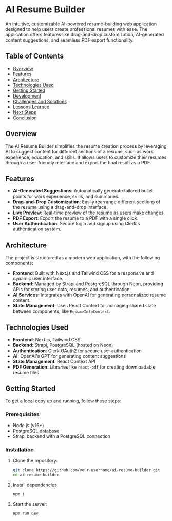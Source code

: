 # AI Resume Builder

An intuitive, customizable AI-powered resume-building web application designed to help users create professional resumes with ease. The application offers features like drag-and-drop customization, AI-generated content suggestions, and seamless PDF export functionality.

## Table of Contents

- [Overview](#overview)
- [Features](#features)
- [Architecture](#architecture)
- [Technologies Used](#technologies-used)
- [Getting Started](#getting-started)
- [Development](#development)
- [Challenges and Solutions](#challenges-and-solutions)
- [Lessons Learned](#lessons-learned)
- [Next Steps](#next-steps)
- [Conclusion](#conclusion)

## Overview

The AI Resume Builder simplifies the resume creation process by leveraging AI to suggest content for different sections of a resume, such as work experience, education, and skills. It allows users to customize their resumes through a user-friendly interface and export the final result as a PDF.

## Features

- **AI-Generated Suggestions**: Automatically generate tailored bullet points for work experience, skills, and summaries.
- **Drag-and-Drop Customization**: Easily rearrange different sections of the resume using a drag-and-drop interface.
- **Live Preview**: Real-time preview of the resume as users make changes.
- **PDF Export**: Export the resume to a PDF with a single click.
- **User Authentication**: Secure login and signup using Clerk's authentication system.

## Architecture

The project is structured as a modern web application, with the following components:

- **Frontend**: Built with Next.js and Tailwind CSS for a responsive and dynamic user interface.
- **Backend**: Managed by Strapi and PostgreSQL through Neon, providing APIs for storing user data, resumes, and authentication.
- **AI Services**: Integrates with OpenAI for generating personalized resume content.
- **State Management**: Uses React Context for managing shared state between components, like `ResumeInfoContext`.

## Technologies Used

- **Frontend**: Next.js, Tailwind CSS
- **Backend**: Strapi, PostgreSQL (hosted on Neon)
- **Authentication**: Clerk OAuth2 for secure user authentication
- **AI**: OpenAI's GPT for generating content suggestions
- **State Management**: React Context API
- **PDF Generation**: Libraries like `react-pdf` for creating downloadable resume files

## Getting Started

To get a local copy up and running, follow these steps:

### Prerequisites

- Node.js (v16+)
- PostgreSQL database
- Strapi backend with a PostgreSQL connection

### Installation

1. Clone the repository:
   ```bash
   git clone https://github.com/your-username/ai-resume-builder.git
   cd ai-resume-builder

2. Install dependencies
   ```bash
   npm i
   
4. Start the server:
   ```bash
   npm run dev
